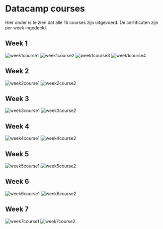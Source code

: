 # Datacamp courses
Hier onder is te zien dat alle 16 courses zijn uitgevoerd. De certificaten zijn per week ingedeeld.
## Week 1
![week1course1](https://github.com/BrianWolvers/ADS/blob/main/pdftoimage/introduction%20to%20python/introduction%20to%20python-1.jpg)
![week1course2](https://github.com/BrianWolvers/ADS/blob/main/pdftoimage/Intermediatee%20Python/Intermediatee%20Python-1.jpg)
![week1course3](https://github.com/BrianWolvers/ADS/blob/main/pdftoimage/Python%20Data%20Science%20Toolbox%20(Part%201)/Python%20Data%20Science%20Toolbox%20(Part%201)-1.jpg)
![week1course4](https://github.com/BrianWolvers/ADS/blob/main/pdftoimage/Python%20Data%20Science%20Toolbox%20(Part%202)/Python%20Data%20Science%20Toolbox%20(Part%202)-1.jpg)
  
## Week 2
![week2course1](https://github.com/BrianWolvers/ADS/blob/main/pdftoimage/Statistical%20Thinking%20in%20Python%20(Part%201)/Statistical%20Thinking%20in%20Python%20(Part%201)-1.jpg)
![week2course2](https://github.com/BrianWolvers/ADS/blob/main/pdftoimage/Machine%20Learning%20with%20scikit-learn/Machine%20Learning%20with%20scikit-learn-1.jpg)
## Week 3
![week3course1](https://github.com/BrianWolvers/ADS/blob/main/pdftoimage/Linear%20Classifiers%20in%20Python/Linear%20Classifiers%20in%20Python-1.jpg)
![week3course2](https://github.com/BrianWolvers/ADS/blob/main/pdftoimage/Introduction%20to%20Data%20Visualization%20with/Introduction%20to%20Data%20Visualization%20with-1.jpg)
## Week 4
![week4course1](https://github.com/BrianWolvers/ADS/blob/main/pdftoimage/Model%20Validation%20in%20Python/Model%20Validation%20in%20Python-1.jpg)
![week4course2](https://github.com/BrianWolvers/ADS/blob/main/pdftoimage/Data%20Manipulation%20with%20pandas/Data%20Manipulation%20with%20pandas-1.jpg)
## Week 5
![week5course1](https://github.com/BrianWolvers/ADS/blob/main/pdftoimage/Exploratory%20Data%20Analysis%20in%20Python/Exploratory%20Data%20Analysis%20in%20Python-1.jpg)
![week5course2](https://github.com/BrianWolvers/ADS/blob/main/pdftoimage/Cleaning%20Data%20in%20Python/Cleaning%20Data%20in%20Python-1.jpg)
## Week 6
![week6course1](https://github.com/BrianWolvers/ADS/blob/main/pdftoimage/Machine%20Learning%20for%20Time%20Series%20Data%20in%20Python/Machine%20Learning%20for%20Time%20Series%20Data%20in%20Python-1.jpg)
![week6course2](https://github.com/BrianWolvers/ADS/blob/main/pdftoimage/Manipulating%20Time%20Series%20Data%20in%20Python/Manipulating%20Time%20Series%20Data%20in%20Python-1.jpg)
## Week 7
![week7course1](https://github.com/BrianWolvers/ADS/blob/main/pdftoimage/Joining%20Data%20with%20pandas/Joining%20Data%20with%20pandas-1.jpg)
![week7course2](https://github.com/BrianWolvers/ADS/blob/main/pdftoimage/Time%20Series%20Analysis%20in%20Python/Time%20Series%20Analysis%20in%20Python-1.jpg)
